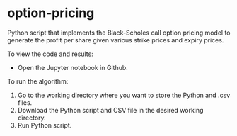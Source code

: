 # option-pricing
Python script that implements the Black-Scholes call option pricing model to generate the profit per share given various strike prices and expiry prices.

To view the code and results:
- Open the Jupyter notebook in Github.

To run the algorithm:
1. Go to the working directory where you want to store the Python and .csv files.
2. Download the Python script and CSV file in the desired working directory.
3. Run Python script.
